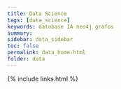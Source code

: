 ```yaml
---
title: Data Science
tags: [data_science]
keywords: database IA neo4j grafos 
summary:
sidebar: data_sidebar
toc: false
permalink: data_home.html
folder: data
---
```



{% include links.html %}

